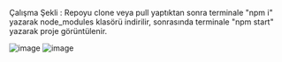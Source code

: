 Çalışma Şekli : Repoyu clone veya pull yaptıktan sonra terminale "npm i" yazarak node_modules klasörü indirilir, sonrasında terminale "npm start" yazarak proje görüntülenir.

![image](https://github.com/cimensinan/RastMobile-Datagrid-Task/assets/113183535/a9581847-f494-4bc2-96c7-eb20e49dd0a4)
![image](https://github.com/cimensinan/RastMobile-Datagrid-Task/assets/113183535/7a0550d1-35e5-4443-8142-908142f0c5ca)

